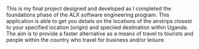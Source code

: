 This is my final project designed and developed as I completed the foundations phase of the ALX software engineering program.
This application is able to get you details on the locations of the airstrips closest to your specified location (origin) and speciied destination within Uganda.
The aim is to provide a faster alternative as a means of travel to tourists and people within the country who travel for business and/or leisure.